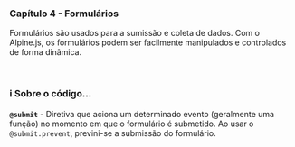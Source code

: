 ### Capítulo 4 - Formulários

Formulários são usados para a sumissão e coleta de dados. Com o Alpine.js, os formulários podem ser facilmente manipulados e controlados de forma dinâmica.


<br />


### :information_source: Sobre o código...

**`@submit`** - Diretiva que aciona um determinado evento (geralmente uma função) no momento em que o formulário é submetido. Ao usar o `@submit.prevent`, previni-se a submissão do formulário.